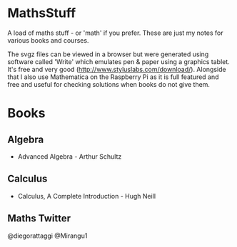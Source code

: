 # MathsStuff

A load of maths stuff - or 'math' if you prefer. These are just my notes for various books and courses.

The svgz files can be viewed in a browser but were generated using software called 'Write' which emulates pen & paper using a graphics tablet. It's free and very good (http://www.styluslabs.com/download/). Alongside that I also use Mathematica on the Raspberry Pi as it is full featured and free and useful for checking solutions when books do not give them.

# Books

## Algebra

* Advanced Algebra - Arthur Schultz

## Calculus

* Calculus, A Complete Introduction - Hugh Neill

## Maths Twitter

@diegorattaggi @Mirangu1

